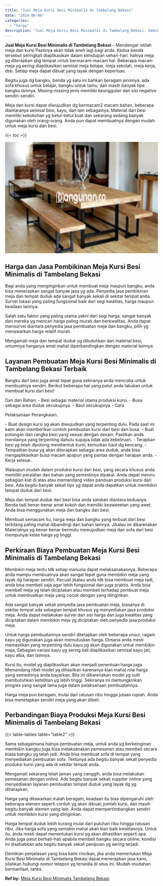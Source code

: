 ```yaml
---
title: "Jual Meja Kursi Besi Minimalis di Tambelang Bekasi"
date: "2024-06-06"
categories: 
  - "harga"
description: "Jual Meja Kursi Besi Minimalis di Tambelang Bekasi. Demikian penjelasan yang bisa kami rincikan, jika anda memerlukan Meja Kursi Besi Minimalis di Tambelang..."
---
```


**Jual Meja Kursi Besi Minimalis di Tambelang Bekasi** – Mendengar istilah meja dan kursi Pastinya akan tidak aneh lagi bagi anda. Kedua benda tersebut seringkali diaplikasikan dalam kehidupan sehari-hari. halnya meja yg diterapkan sbg tempat untuk bermacam-macam hal. Beberapa macam meja yg sering diaplikasikan semisal meja belajar, meja sekolah, meja kerja, dsb. Setiap meja dapat dibuat yang layak dengan keperluan.

Begitu juga dg bangku, benda yg satu ini bahkan beragam jenisnya. ada sofa khusus untuk belajar, bangku untuk tamu, dan masih banyak tipe bangku lainnya. Masing-masing jenis memiliki keunggulan dan sisi negative sendiri-sendiri.

Meja dan kursi dapat diwujudkan dg bermacam2 macam bahan, beberapa diantaranya semisal besi, kayu, dan lain sebagainya. Material dari besi memiliki kekokohan yg betul-betul kuat dan sekarang sedang banyak digunakan oleh orang-orang. Anda pun dapat membuatnya dengan mudah untuk meja kursi dan besi.

{{< toc >}}

![Jual Meja Kursi Besi Minimalis di Tambelang Bekasi](/images/jual-meja-besi-murah32.png)

## Harga dan Jasa Pembikinan Meja Kursi Besi Minimalis di Tambelang Bekasi

Bagi anda yang menginginkan untuk membuat meja maupun bangku, anda bisa menerapkan sangat banyak jasa yg ada. Penyedia jasa pembikinan meja dan tempat duduk ada sangat banyak sekali di sekitar tempat anda. Survei lokasi yang paling fungsional baik dari segi kwalitas, harga maupun keadaan lainnya.

Salah satu faktor yang paling utama yakni dari segi harga, sangat banyak dari mereka yg mencari harga paling murah dan berkwalitas. Anda dapat mensurvei diantara penyedia jasa pembuatan meja dan bangku, pilih yg menawarkan harga relatif murah.

Mengamati meja dan tempat duduk yg dibutuhkan dari material besi, umumnya harganya amat mahal diperbandingkan dengan material lainnya.

## Layanan Pembuatan Meja Kursi Besi Minimalis di Tambelang Bekasi Terbaik

Bangku dari besi juga amat tepat guna sekiranya anda mencoba untuk membuatnya sendiri. Berikut beberapa hal yang patut anda lakukan untuk membuat kursi dari besi!

Dan dan Bahan: - Besi sebagai material utama produksi kursi. - Busa sebagai area duduk secukupnya. - Baut secukupnya - Cara

Pelaksanaan Perangkaian:

\- Buat design kursi yg akan diwujudkan yang terpenting dulu. Pada saat ini kami akan memberikan contoh pembuatan kursi dari besi dan busa. - Buat potongan dan rangka besi yang sesuai dengan desain. Pastikan anda menilainya yang terpenting dahulu supaya tidak ada kekeliruan. - Terapkan besi yg telah dipotong membentuk kursi, kemudian baut dg kencang. - Tempatkan busa yg akan diterapkan sebagai area duduk, anda bisa mengaplikasikan busa macam apapun yang pantas dengan harapan anda. - Kerja selesai.

Walaupun mudah dalam produksi kursi dari besi, yang secara khusus anda memiliki peralatan dan bahan yang semestinya dipakai. Anda dapat meniru sebagian kiat di atas atau memandang video panduan produksi kursi dari besi. Ada begitu banyak sekali tips yg dapat anda dapatkan untuk membikin tempat duduk dari besi.

Meja dan tempat duduk dari besi bisa anda satukan diantara keduanya. Benda tadi benar-benar amat kokoh dan memiliki keaweeetan yang awet. Anda bisa menggunakan meja dan bangku dari besi.

Membuat semacam itu, harga meja dan bangku yang terbuat dari besi terbilang paling mahal dibandingi dari bahan lainnya. Jikalau ini dikarenakan Materialnya yg benar-benar bermutu mewujudkan meja dan sofa dari besi mempunyai kelas harga yg tinggi.

## Perkiraan Biaya Pembuatan Meja Kursi Besi Minimalis di Tambelang Bekasi

Membikin meja tentu tdk setiap manusia dapat melaksanakannya. Beberapa anda mampu membuatnya akan sangat tepat guna membikin meja yang layak dg harapan sendiri. Kecuali jikalau anda tdk bisa membuat meja tadi, anda bisa membeli saja agar lebih fungsional dan juga praktis. Anda bisa membeli meja yg telah diciptakan atau membeli terhadap pembuat meja untuk membuatkan meja yang cocok dengan yang diinginkan.

Ada sangat banyak sekali penyedia jasa pembuatan meja, biasanya di sekitar tempat ada sebagian tempat khusus yg menyediakan jasa produksi meja. Anda dapat melakukan survei dari sisi harga dan juga kwalitas yang diciptakan dalam membikin meja yg diciptakan oleh penyedia jasa produksi meja.

Untuk harga pembuatannya sendiri ditetapkan oleh beberapa unsur, ragam kayu yg digunakan juga akan memutuskan harga. Dimana anda mesti memastikan yang terpenting dulu kayu yg akan digunakan untuk membikin meja, Sebagian variasi kayu yg sering kali diaplikasikan semisal kayu jati, kayu alba, dan lainnya.

Kursi itu, model yg diaplikasikan akan menjadi penentuan harga juga. Memandang ribet model yg dihasilkan karenanya kian mahal nilai harga yang semestinya anda bayarkan. Bila ini dikarenakan model yg sulit membutuhkan ketelitian yg lebih tinggi. Sekiranya ini memungkinkan progres yang sangat lama juga dalam pelaksanaan pembuatannya.

Harga meja pun beragam, mulai dari ratusan ribu hingga jutaan rupiah. Anda bisa menetapkan sendiri meja yang akan dibeli.

## Perbandingan Biaya Produksi Meja Kursi Besi Minimalis di Tambelang Bekasi

{{< table-tables table="table2" >}}

Sama sebagaimana halnya pembuatan meja, untuk anda yg berkeinginan membikin bangku juga bisa melaksanakan pemesanan atau membeli secara biasa bangku yg telah jadi. Anda bisa membuat sofa di tempat yang menyediakan pembuatan sofa. Tentunya ada begitu banyak sekali penyedia produksi kursi yang ada di sekitar tempat anda.

Mengamati sekarang telah jaman yang canggih, anda bisa melakukan pemesanan dengan online. Ada begitu banyak sekali supplier online yang menyediakan layanan pembuatan tempat duduk yang layak dg yg diharapkan.

Harga yang ditawarkan malah beragam, keadaan itu bisa dipengaruhi oleh beberapa elemen seperti contoh yg akan dibuat, jumlah kursi, dan masih begitu banyak elemen yang lain. Anda dapat mempertimbangkan sendiri untuk membikin kursi yang diinginkan.

Harga tempat duduk lebih kurang mulai dari puluhan ribu hingga ratusan ribu. Jika harga sofa yang semakin mahal akan kian baik kwalitasnya. Untuk itu, anda mesti dapat menentukan kursi yg akan dihasilkan seperti apa. Anda juga patut berhati-hati apabila membeli bangku secara online, kondisi ini disebabkan ada begitu banyak sekali penipuan yg sering terjadi.

Demikian penjelasan yang bisa kami rincikan, jika anda memerlukan Meja Kursi Besi Minimalis di Tambelang Bekasi dapat menerapkan jasa kami, silahkan hubungi nomor telepon yg tersedia di situs ini. Mudah-mudahan bermanfaat, tanks.

**Ref by:** [Meja Kursi Besi Minimalis Tambelang Bekasi](https://id.wikipedia.org/wiki/Meja)
